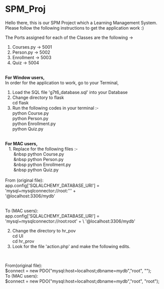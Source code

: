 # SPM_Proj

Hello there, this is our SPM Project which a Learning Management System. Please follow the following instructions to get the application work :)


The Ports assigned for each of the Classes are the following ->
1. Courses.py -> 5001
2. Person.py -> 5002
3. Enrollment -> 5003
4. Quiz -> 5004



<br /> <b>
For Window users, </b><br />
In order for the application to work, go to your Terminal, 
1. Load the SQL file 'g7t6_database.sql' into your Database
2. Change directory to flask 
   <br /> cd flask
3. Run the following codes in your terminal :-
   <br /> python Course.py
   <br /> python Person.py
   <br /> python Enrollment.py
   <br /> python Quiz.py

<br /><b>
For MAC users,</b> <br />
&nbsp;&nbsp; 1. Replace for the following files :-
  <br /> &nbsp;&nbsp;&nbsp;&nbsp;&nbsp;&nbsp;&nbsp;&nbsp python Course.py
  <br /> &nbsp;&nbsp;&nbsp;&nbsp;&nbsp;&nbsp;&nbsp;&nbsp python Person.py
  <br /> &nbsp;&nbsp;&nbsp;&nbsp;&nbsp;&nbsp;&nbsp;&nbsp python Enrollment.py
  <br /> &nbsp;&nbsp;&nbsp;&nbsp;&nbsp;&nbsp;&nbsp;&nbsp python Quiz.py
<br />
<br />
From (original file): 
<br />
   app.config['SQLALCHEMY_DATABASE_URI'] = 'mysql+mysqlconnector://root:''' + \
                                        '@localhost:3306/mydb'
                                        
<br />                                                                 
To (MAC users):
<br />
app.config['SQLALCHEMY_DATABASE_URI'] = 'mysql+mysqlconnector://root:root' + \
                                        '@localhost:3306/mydb'
                                    
2. Change the directory to hr_pov
   <br /> cd UI
   <br /> cd hr_prov
   <br />
3. Look for the file 'action.php' and make the following edits.
  <br /> 
  
From(original file):
<br />
   $connect = new PDO("mysql:host=localhost;dbname=mydb","root", "");
<br />
To (MAC users):
<br />
   $connect = new PDO("mysql:host=localhost;dbname=mydb","root", "root");

               
